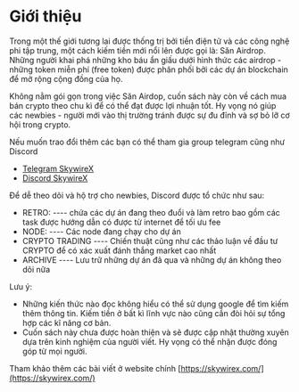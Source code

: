 # Giới thiệu

Trong một thế giới tương lai được thống trị bởi tiền điện tử và các công nghệ phi tập trung, một cách kiếm tiền mới nổi lên được gọi là: Săn Airdrop. Những người khai phá những kho báu ẩn giấu dưới hình thức các airdrop - những token miễn phí (free token) được phân phối bởi các dự án blockchain để mở rộng cộng đồng của họ.

Không nằm gói gọn trong việc Săn Airdop, cuốn sách này còn về cách mua bán crypto theo chu kì để có thể đạt được lợi nhuận tốt. Hy vọng nó giúp các newbies - người mới vào thị trường tránh được sự đu đỉnh và sợ bỏ lỡ cơ hội trong crypto.

Nếu muốn trao đổi thêm các bạn có thể tham gia group telegram cũng như Discord

- [Telegram SkywireX](https://t.me/skywirex)  
- [Discord SkywireX](https://discord.com/invite/wsenX8Rf2k)

Để dễ theo dõi và hộ trợ cho newbies, Discord được tổ chức như sau:

- RETRO:
	---- chứa các dự án đang theo đuổi và làm retro bao gồm các task được hướng dẫn có được từ internet để tối ưu fee
- NODE:
	---- Các node đang chạy cho dự án
- CRYPTO TRADING
	---- Chiến thuật cũng như các thảo luận về đầu tư CRYPTO để có xác xuất đánh thắng market cao nhất
- ARCHIVE
	---- Lưu trữ những dự án đã qua và những dự án không theo dõi nữa	

Lưu ý: 

- Những kiến thức nào đọc không hiểu có thể sử dụng google để tìm kiếm thêm thông tin. Kiếm tiền ở bất kì lĩnh vực nào cũng cần đòi hỏi sự tổng hợp các kĩ năng cơ bản.
- Cuốn sách này chưa được hoàn thiện và sẽ được cập nhật thường xuyên dựa trên kinh nghiệm của người viết. Hy vọng có thể nhận được đóng góp từ mọi người.


Tham khảo thêm các bài viết ở website chính [https://skywirex.com/](https://skywirex.com/)